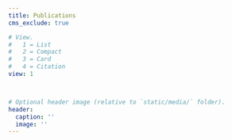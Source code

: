 ```yaml
---
title: Publications
cms_exclude: true

# View.
#   1 = List
#   2 = Compact
#   3 = Card
#   4 = Citation
view: 1



# Optional header image (relative to `static/media/` folder).
header:
  caption: ''
  image: ''
---
```

